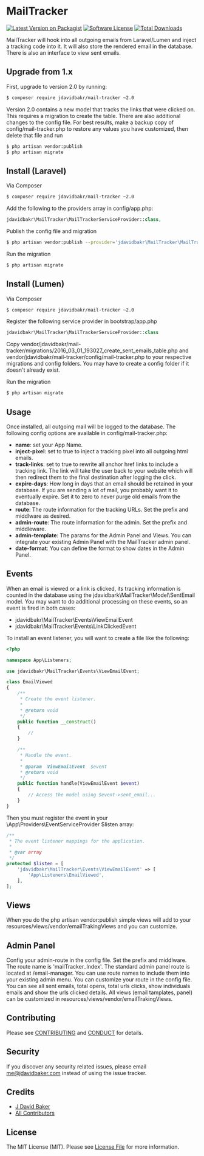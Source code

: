 # MailTracker

[![Latest Version on Packagist][ico-version]][link-packagist]
[![Software License][ico-license]](LICENSE.md)
[![Total Downloads][ico-downloads]][link-downloads]

MailTracker will hook into all outgoing emails from Laravel/Lumen and inject a tracking code into it.  It will also store the rendered email in the database.  There is also an interface to view sent emails.

## Upgrade from 1.x

First, upgrade to version 2.0 by running:

``` bash
$ composer require jdavidbakr/mail-tracker ~2.0
```

Version 2.0 contains a new model that tracks the links that were clicked on.  This requires a migration to create the table.  There are also additional changes to the config file.  For best results, make a backup copy of config/mail-tracker.php to restore any values you have customized, then delete that file and run

``` bash
$ php artisan vendor:publish
$ php artisan migrate
```

## Install (Laravel)

Via Composer

``` bash
$ composer require jdavidbakr/mail-tracker ~2.0
```

Add the following to the providers array in config/app.php:

``` php
jdavidbakr\MailTracker\MailTrackerServiceProvider::class,
```

Publish the config file and migration
``` bash
$ php artisan vendor:publish --provider='jdavidbakr\MailTracker\MailTrackerServiceProvider'
```

Run the migration
``` bash
$ php artisan migrate
```

## Install (Lumen)

Via Composer

``` bash
$ composer require jdavidbakr/mail-tracker ~2.0
```

Register the following service provider in bootstrap/app.php

``` php
jdavidbakr\MailTracker\MailTrackerServiceProvider::class
```

Copy vendor/jdavidbakr/mail-tracker/migrations/2016_03_01_193027_create_sent_emails_table.php and vendor/jdavidbakr/mail-tracker/config/mail-tracker.php to your respective migrations and config folders. You may have to create a config folder if it doesn't already exist.

Run the migration
``` bash
$ php artisan migrate
```

## Usage

Once installed, all outgoing mail will be logged to the database.  The following config options are available in config/mail-tracker.php:

* **name**: set your App Name.
* **inject-pixel**: set to true to inject a tracking pixel into all outgoing html emails.
* **track-links**: set to true to rewrite all anchor href links to include a tracking link. The link will take the user back to your website which will then redirect them to the final destination after logging the click.
* **expire-days**: How long in days that an email should be retained in your database.  If you are sending a lot of mail, you probably want it to eventually expire.  Set it to zero to never purge old emails from the database.
* **route**: The route information for the tracking URLs.  Set the prefix and middlware as desired.
* **admin-route**: The route information for the admin.  Set the prefix and middleware.
* **admin-template**: The params for the Admin Panel and Views. You can integrate your existing Admin Panel with the MailTracker admin panel.
* **date-format**: You can define the format to show dates in the Admin Panel.

## Events

When an email is viewed or a link is clicked, its tracking information is counted in the database using the jdavidbark\MailTracker\Model\SentEmail model. You may want to do additional processing on these events, so an event is fired in both cases:

* jdavidbakr\MailTracker\Events\ViewEmailEvent
* jdavidbakr\MailTracker\Events\LinkClickedEvent

To install an event listener, you will want to create a file like the following:

``` php
<?php

namespace App\Listeners;

use jdavidbakr\MailTracker\Events\ViewEmailEvent;

class EmailViewed
{
    /**
     * Create the event listener.
     *
     * @return void
     */
    public function __construct()
    {
        //
    }

    /**
     * Handle the event.
     *
     * @param  ViewEmailEvent  $event
     * @return void
     */
    public function handle(ViewEmailEvent $event)
    {
        // Access the model using $event->sent_email...
    }
}
```

Then you must register the event in your \App\Providers\EventServiceProvider $listen array:

``` php
/**
 * The event listener mappings for the application.
 *
 * @var array
 */
protected $listen = [
    'jdavidbakr\MailTracker\Events\ViewEmailEvent' => [
        'App\Listeners\EmailViewed',
    ],
];
```
## Views

When you do the php artisan vendor:publish simple views will add to your resources/views/vendor/emailTrakingViews and you can customize.

## Admin Panel

Config your admin-route in the config file. Set the prefix and middlware.
The route name is 'mailTracker_Index'. The standard admin panel route is located at /email-manager.
You can use route names to include them into your existing admin menu.
You can customize your route in the config file.
You can see all sent emails, total opens, total urls clicks, show individuals emails and show the urls clicked details.
All views (email tamplates, panel) can be customized in resources/views/vendor/emailTrakingViews.

## Contributing

Please see [CONTRIBUTING](CONTRIBUTING.md) and [CONDUCT](CONDUCT.md) for details.

## Security

If you discover any security related issues, please email me@jdavidbaker.com instead of using the issue tracker.

## Credits

- [J David Baker][link-author]
- [All Contributors][link-contributors]

## License

The MIT License (MIT). Please see [License File](LICENSE.md) for more information.

[ico-version]: https://img.shields.io/packagist/v/jdavidbakr/mail-tracker.svg?style=flat-square
[ico-license]: https://img.shields.io/badge/license-MIT-brightgreen.svg?style=flat-square
[ico-travis]: https://img.shields.io/travis/jdavidbakr/MailTracker/master.svg?style=flat-square
[ico-scrutinizer]: https://img.shields.io/scrutinizer/coverage/g/jdavidbakr/MailTracker.svg?style=flat-square
[ico-code-quality]: https://img.shields.io/scrutinizer/g/jdavidbakr/MailTracker.svg?style=flat-square
[ico-downloads]: https://img.shields.io/packagist/dt/jdavidbakr/mail-tracker.svg?style=flat-square

[link-packagist]: https://packagist.org/packages/jdavidbakr/mail-tracker
[link-travis]: https://travis-ci.org/jdavidbakr/MailTracker
[link-scrutinizer]: https://scrutinizer-ci.com/g/jdavidbakr/MailTracker/code-structure
[link-code-quality]: https://scrutinizer-ci.com/g/jdavidbakr/MailTracker
[link-downloads]: https://packagist.org/packages/jdavidbakr/mail-tracker
[link-author]: https://github.com/jdavidbakr
[link-contributors]: ../../contributors
